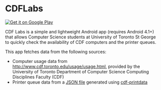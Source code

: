 CDFLabs
=======

<a href="https://play.google.com/store/apps/details?id=me.echeung.cdflabs">
  <img alt="Get it on Google Play"
       src="https://developer.android.com/images/brand/en_generic_rgb_wo_60.png" />
</a>

CDF Labs is a simple and lightweight Android app (requires Android 4.1+) that allows Computer Science students at University of Toronto St George to quickly check the availability of CDF computers and the printer queues.

This app fetches data from the following sources:
- Computer usage data from <http://www.cdf.toronto.edu/usage/usage.html>, provided by the University of Toronto Department of Computer Science Computing Disciplines Faculty (CDF)
- Printer queue data from a [JSON file](http://www.cdf.toronto.edu/~g3cheunh/printdata.json) generated using [cdf-printdata](https://github.com/arkon/cdf-printdata)
